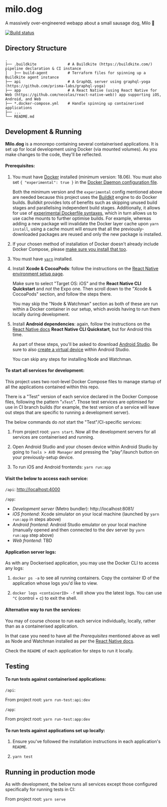 # milo.dog
A massively over-engineered webapp about a small sausage dog, Milo :dog:

[![Build status](https://badge.buildkite.com/9bd2a6e64f072b66cd0f0997fb75af8033fb781df412812800.svg?branch=master)](https://buildkite.com/milo-dot-dog/milo-dot-dog)

## Directory Structure

```
.
├── .buildkite              # A Buildkite (https://buildkite.com/) pipeline declaration & CI instance
│   ├── build-agent         # Terraform files for spinning up a Buildkite agent instance
├── api                     # A GraphQL server using graphql-yoga (https://github.com/prisma-labs/graphql-yoga)
├── app                     # A React Native (using React Native for Web (https://github.com/necolas/react-native-web)) app supporting iOS, Android, and Web
├── *.docker-compose.yml    # Handle spinning up containerised applications
├── ...
└── README.md
```

## Development & Running

__Milo.dog__ is a monorepo containing several containerised applications. It is set up for local development using Docker (via mounted volumes). As you make changes to the code, they'll be reflected.

#### Prerequisites:

  1. You must have [Docker](https://docs.docker.com/get-docker/) installed (minimum version: 18.06). You must also set `{ "experimental": true }` in the [Docker Daemon configuration file](https://docs.docker.com/engine/reference/commandline/dockerd/#daemon-configuration-file).
  
     Both the minimum version and the `experimental` config mentioned above are needed because this project uses the [Buildkit](https://docs.docker.com/engine/reference/builder/#buildkit) engine to do Docker builds. Buildkit provides lots of benefits such as skipping unused build stages and parallelising independent build stages. Additionally, it allows for use of [experimental Dockerfile syntaxes](https://github.com/moby/buildkit/blob/master/frontend/dockerfile/docs/experimental.md), which in turn allows us to use cache mounts to further optimise builds. For example, whereas adding a new package will invalidate the Docker layer cache upon `yarn install`, using a cache mount will ensure that all the previously-downloaded packages are reused and only the new package is installed.

1. If your chosen method of installation of Docker doesn't already include Docker Compose, please [make sure you install that too](https://docs.docker.com/compose/install/).

1. You must have [`yarn`](https://classic.yarnpkg.com/en/docs/install) installed.

1. Install **Xcode & CocoaPods**: follow the instructions on the [React Native environment setup page](https://reactnative.dev/docs/environment-setup).

     Make sure to select "Target OS: iOS" and the **React Native CLI Quickstart** and *not* the Expo one. Then scroll down to the "Xcode & CocoaPods" section, and follow the steps there.

     You may skip the "Node & Watchman" section as both of these are run within a Docker container in our setup, which avoids having to run them locally during development.

1. Install **Android dependencies**: again, follow the instructions on the [React Native docs](https://reactnative.dev/docs/environment-setup) **React Native CLI Quickstart**, but for Android this time.

     As part of these steps, you'll be asked to download [Android Studio](https://developer.android.com/studio/index.html). Be sure to also [create a virtual device](https://developer.android.com/studio/run/managing-avds#createavd) within Android Studio.

     You can skip any steps for installing Node and Watchman.

#### To start all services for development:

This project uses two root-level Docker Compose files to manage startup of all the applications contained within this repo.

There is a "Test" version of each service declared in the Docker Compose files, following the pattern "`xTest`". Those test services are optimised for use in CI branch builds (for example, the test version of a service will leave out steps that are specific to running a development server).

The below commands do *not* start the "Test"/CI-specific services:

1. From project root: `yarn start`. Now all the development servers for all services are containerised and running.

1. Open Android Studio and your chosen device within Android Studio by going to `Tools > AVD Manager` and pressing the "play"/launch button on your previously-setup device.

1. To run iOS and Android frontends: `yarn run:app`

#### Visit the below to access each service:

`/api`: [http://localhost:4000](http://localhost:4000/)

`/app`:
  * *Development server* (Metro bundler): http://localhost:8081/
  * *iOS frontend*: Xcode simulator on your local machine (launched by `yarn run:app` in steps above)
  * *Android frontend*: Android Studio emulator on your local machine (manually opened and then connected to the dev server by `yarn run:app` step above)
  * *Web frontend*: TBD

#### Application server logs:

As with any Dockerised application, you may use the Docker CLI to access any logs:

1. `docker ps -a` to see all running containers. Copy the container ID of the application whose logs you'd like to view.

1. `docker logs <containerID> -f` will show you the latest logs. You can use `^C` (control + c) to exit the shell.

#### Alternative way to run the services:

You may of course choose to run each service individually, locally, rather than as a containerised application.

In that case you need to have all the *Prerequisites* mentioned above as well as Node and Watchman installed as per the [React Native docs](https://reactnative.dev/docs/environment-setup).

Check the `README` of each application for steps to run it locally.

## Testing

#### To run tests against containerised applications:

`/api`:

From project root: `yarn run-test:api:dev`

`/app`:

From project root: `yarn run-test:app:dev`

#### To run tests against applications set up locally:

1. Ensure you've followed the installation instructions in each application's `README`.

1. `yarn test`

## Running in production mode

As with development, the below runs all services except those configured specifically for running tests in CI:

From project root: `yarn serve`
